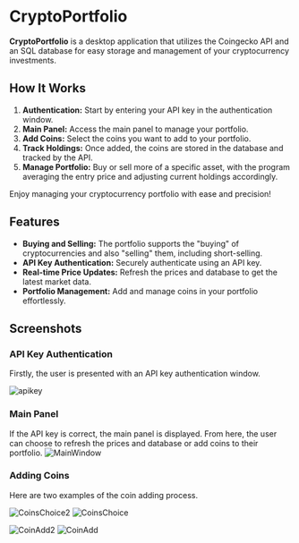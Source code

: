 # CryptoPortfolio

**CryptoPortfolio** is a desktop application that utilizes the Coingecko API and an SQL database for easy storage and management of your cryptocurrency investments.

## How It Works

1. **Authentication:** Start by entering your API key in the authentication window.
2. **Main Panel:** Access the main panel to manage your portfolio.
3. **Add Coins:** Select the coins you want to add to your portfolio.
4. **Track Holdings:** Once added, the coins are stored in the database and tracked by the API.
5. **Manage Portfolio:** Buy or sell more of a specific asset, with the program averaging the entry price and adjusting current holdings accordingly.

Enjoy managing your cryptocurrency portfolio with ease and precision!

## Features

- **Buying and Selling:** The portfolio supports the "buying" of cryptocurrencies and also "selling" them, including short-selling.
- **API Key Authentication:** Securely authenticate using an API key.
- **Real-time Price Updates:** Refresh the prices and database to get the latest market data.
- **Portfolio Management:** Add and manage coins in your portfolio effortlessly.

## Screenshots

### API Key Authentication
Firstly, the user is presented with an API key authentication window.

![apikey](https://github.com/boguszk12/CryptoPortfolio/assets/75024675/ec6de552-1e04-4983-a9c0-fac0aeffe6b0)


### Main Panel
If the API key is correct, the main panel is displayed. From here, the user can choose to refresh the prices and database or add coins to their portfolio.
![MainWindow](https://github.com/boguszk12/CryptoPortfolio/assets/75024675/26bbda7f-1f34-4c71-a619-e3da0b82452a)

### Adding Coins
Here are two examples of the coin adding process.

![CoinsChoice2](https://github.com/boguszk12/CryptoPortfolio/assets/75024675/128ec3fa-46ba-4e32-83cf-c088dcaf7686)
![CoinsChoice](https://github.com/boguszk12/CryptoPortfolio/assets/75024675/af227251-0df4-42e8-8efd-302289f5b546)

![CoinAdd2](https://github.com/boguszk12/CryptoPortfolio/assets/75024675/bfa38a2d-21e4-4aad-8b6c-88cd67cc9b8c)
![CoinAdd](https://github.com/boguszk12/CryptoPortfolio/assets/75024675/3768973f-660b-4437-89d6-3e96720a98c2)



